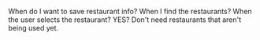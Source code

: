 When do I want to save restaurant info?
  When I find the restaurants?
  When the user selects the restaurant?
    YES? Don't need restaurants that aren't being used yet.
